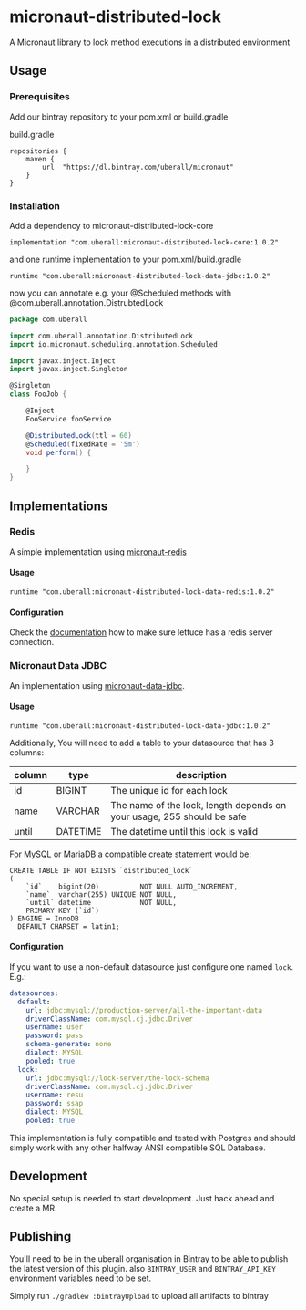 # micronaut-distributed-lock
A Micronaut library to lock method executions in a distributed environment

## Usage

### Prerequisites

Add our bintray repository to your pom.xml or build.gradle

build.gradle
```
repositories {
    maven {
        url  "https://dl.bintray.com/uberall/micronaut" 
    }
}
```

### Installation

Add a dependency to micronaut-distributed-lock-core

```
implementation "com.uberall:micronaut-distributed-lock-core:1.0.2"
```

and one runtime implementation to your pom.xml/build.gradle

```
runtime "com.uberall:micronaut-distributed-lock-data-jdbc:1.0.2"
```

now you can annotate e.g. your @Scheduled methods with @com.uberall.annotation.DistrubtedLock

```groovy
package com.uberall

import com.uberall.annotation.DistributedLock
import io.micronaut.scheduling.annotation.Scheduled

import javax.inject.Inject
import javax.inject.Singleton

@Singleton
class FooJob {

    @Inject
    FooService fooService

    @DistributedLock(ttl = 60)
    @Scheduled(fixedRate = '5m')
    void perform() {

    }
}
```

## Implementations

### Redis
A simple implementation using [micronaut-redis](https://micronaut-projects.github.io/micronaut-redis/latest/guide/)

#### Usage

```
runtime "com.uberall:micronaut-distributed-lock-data-redis:1.0.2"
```

#### Configuration
Check the [documentation](https://micronaut-projects.github.io/micronaut-redis/latest/guide/) how to make sure lettuce has a redis server connection.

### Micronaut Data JDBC
An implementation using [micronaut-data-jdbc](https://micronaut-projects.github.io/micronaut-data/latest/guide/#jdbcQuickStart).

#### Usage

```
runtime "com.uberall:micronaut-distributed-lock-data-jdbc:1.0.2"
```

Additionally, You will need to add a table to your datasource that has 3 columns: 

| column |  type | description |
|--------|--------|--------|
|  id |  BIGINT |  The unique id for each lock |
| name | VARCHAR | The name of the lock, length depends on your usage, 255 should be safe |
|  until |  DATETIME |  The datetime until this lock is valid |

For MySQL or MariaDB a compatible create statement would be:

```mysql
CREATE TABLE IF NOT EXISTS `distributed_lock`
(
    `id`    bigint(20)          NOT NULL AUTO_INCREMENT,
    `name`  varchar(255) UNIQUE NOT NULL,
    `until` datetime            NOT NULL,
    PRIMARY KEY (`id`)
) ENGINE = InnoDB
  DEFAULT CHARSET = latin1;
```

#### Configuration
If you want to use a non-default datasource just configure one named `lock`.
E.g.:

```yaml
datasources:
  default:
    url: jdbc:mysql://production-server/all-the-important-data
    driverClassName: com.mysql.cj.jdbc.Driver
    username: user
    password: pass
    schema-generate: none
    dialect: MYSQL
    pooled: true
  lock:
    url: jdbc:mysql://lock-server/the-lock-schema
    driverClassName: com.mysql.cj.jdbc.Driver
    username: resu
    password: ssap
    dialect: MYSQL
    pooled: true
```

This implementation is fully compatible and tested with Postgres and should simply work with any other halfway ANSI compatible SQL Database. 

## Development
No special setup is needed to start development. Just hack ahead and create a MR.

## Publishing

You'll need to be in the uberall organisation in Bintray to be able to publish the latest version of this plugin.
also `BINTRAY_USER` and `BINTRAY_API_KEY` environment variables need to be set.

Simply run `./gradlew :bintrayUpload` to upload all artifacts to bintray

